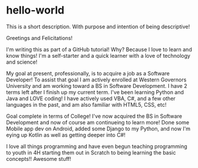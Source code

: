 # hello-world
This is a short description. With purpose and intention of being descriptive!

Greetings and Felicitations!

I'm writing this as part of a GitHub tutorial! Why? Because I love to learn and know things! I'm a self-starter and a quick learner with a love of technology and science! 

My goal at present, professionally, is to acquire a job as a Software Developer! To assist that goal I am actively enrolled at Western Governors University and am working toward a BS in Software Development. I have 2 terms left after I finish up my current term. I've been learning Python and Java and LOVE coding! I have actively used VBA, C#, and a few other languages in the past, and am also familiar with HTML5, CSS, etc!

Goal complete in terms of College! I've now acquired the BS in Software Development and now of course am continueing to learn more! Done some Mobile app dev on Android, added some Django to my Python, and now I'm eying up Kotlin as well as getting deeper into C#! 

I love all things programming and have even begun teaching programming to youth in 4H starting them out in Scratch to being learning the basic concepts!! Awesome stuff!
